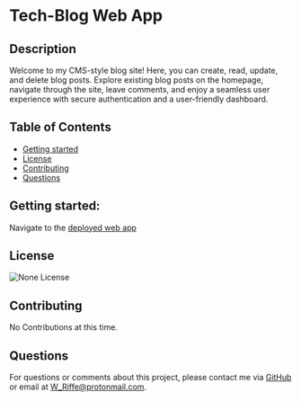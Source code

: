 # Tech-Blog Web App

  ## Description
Welcome to my CMS-style blog site! Here, you can create, read, update, and delete blog posts. Explore existing blog posts on the homepage, navigate through the site, leave comments, and enjoy a seamless user experience with secure authentication and a user-friendly dashboard.

  ## Table of Contents
  - [Getting started](#getting-started)
  - [License](#license)
  - [Contributing](#contributing)
  - [Questions](#questions)

## Getting started:
Navigate to the [deployed web app](https://gamma-soujourn-3cfdad796934.herokuapp.com/)

## License
  ![None License](https://img.shields.io/badge/License-None-blue.svg)


## Contributing
  No Contributions at this time.


## Questions
  For questions or comments about this project, please contact me via [GitHub](https://github.com/Will-Riffe) or email at W_Riffe@protonmail.com.
